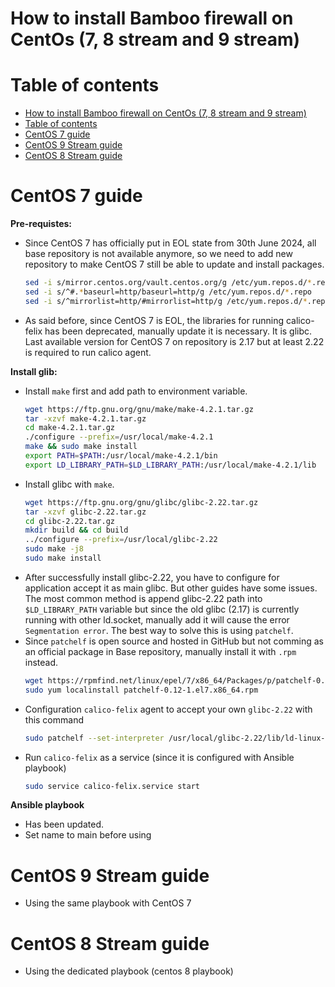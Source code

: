 # How to install Bamboo firewall on CentOs (7, 8 stream and 9 stream)

# Table of contents
- [How to install Bamboo firewall on CentOs (7, 8 stream and 9 stream)](#how-to-install-bamboo-firewall-on-centos-7-8-stream-and-9-stream)
- [Table of contents](#table-of-contents)
- [CentOS 7 guide](#centos-7-guide)
- [CentOS 9 Stream guide](#centos-9-stream-guide)
- [CentOS 8 Stream guide](#centos-9-stream-guide)

# CentOS 7 guide

**Pre-requistes:**
- Since CentOS 7 has officially put in EOL state from 30th June 2024, all base repository is not available anymore, so we need to add new repository to make CentOS 7 still be able to update and install packages.
    ```sh
    sed -i s/mirror.centos.org/vault.centos.org/g /etc/yum.repos.d/*.repo
    sed -i s/^#.*baseurl=http/baseurl=http/g /etc/yum.repos.d/*.repo
    sed -i s/^mirrorlist=http/#mirrorlist=http/g /etc/yum.repos.d/*.repo
    ```
- As said before, since CentOS 7 is EOL, the libraries for running calico-felix has been deprecated, manually update it is necessary. It is glibc. Last available version for CentOS 7 on repository is 2.17 but at least 2.22 is required to run calico agent.
  
**Install glib:**
- Install ``make`` first and add path to environment variable.
  ```sh
  wget https://ftp.gnu.org/gnu/make/make-4.2.1.tar.gz
  tar -xzvf make-4.2.1.tar.gz
  cd make-4.2.1.tar.gz
  ./configure --prefix=/usr/local/make-4.2.1
  make && sudo make install
  export PATH=$PATH:/usr/local/make-4.2.1/bin
  export LD_LIBRARY_PATH=$LD_LIBRARY_PATH:/usr/local/make-4.2.1/lib
  ```
- Install glibc with ``make``.
  ```sh
  wget https://ftp.gnu.org/gnu/glibc/glibc-2.22.tar.gz
  tar -xzvf glibc-2.22.tar.gz
  cd glibc-2.22.tar.gz
  mkdir build && cd build
  ../configure --prefix=/usr/local/glibc-2.22
  sudo make -j8
  sudo make install
  ```
- After successfully install glibc-2.22, you have to configure for application accept it as main glibc. But other guides have some issues. The most common method is append glibc-2.22 path into ``$LD_LIBRARY_PATH`` variable but since the old glibc (2.17) is currently running with other ld.socket, manually add it will cause the error ``Segmentation error``. The best way to solve this is using ``patchelf``.
- Since ``patchelf`` is open source and hosted in GitHub but not comming as an official package in Base repository, manually install it with ``.rpm`` instead.
  ```sh
  wget https://rpmfind.net/linux/epel/7/x86_64/Packages/p/patchelf-0.12-1.el7.x86_64.rpm
  sudo yum localinstall patchelf-0.12-1.el7.x86_64.rpm
  ```
- Configuration ``calico-felix`` agent to accept your own ``glibc-2.22`` with this command
  ```sh
  sudo patchelf --set-interpreter /usr/local/glibc-2.22/lib/ld-linux-x86-64.so.2 --set-rpath /usr/local/glibc-2.22/lib:/usr/lib64 /usr/local/bin/calico-felix-amd64
  ```
- Run ``calico-felix`` as a service (since it is configured with Ansible playbook)
  ```sh
  sudo service calico-felix.service start
  ```

**Ansible playbook**
- Has been updated.
- Set name to main before using

# CentOS 9 Stream guide
- Using the same playbook with CentOS 7

# CentOS 8 Stream guide
- Using the dedicated playbook (centos 8 playbook)

[def]: #how-to-install-bamboo-firewall-on-centos-7-8-stream-and-9-stream
